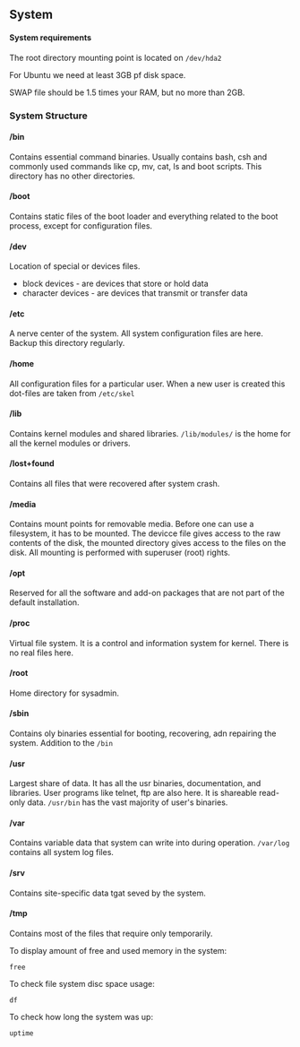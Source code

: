 ## System

#### System requirements
The root directory mounting point is located on ```/dev/hda2```

For Ubuntu we need at least 3GB pf disk space.

SWAP file should be 1.5 times your RAM, but no more than 2GB.

### System Structure
#### /bin
Contains essential command binaries. Usually contains bash, csh and commonly used commands like cp, mv, cat, ls and boot scripts. This directory has no other directories.

#### /boot
Contains static files of the boot loader and everything related to the boot process, except for configuration files.

#### /dev
Location of special or devices files. 
- block devices - are devices that store or hold data
- character devices - are devices that transmit or transfer data

#### /etc
A nerve center of the system. All system configuration files are here. Backup this directory regularly.

#### /home
All configuration files for a particular user. When a new user is created this dot-files are taken from ```/etc/skel```

#### /lib
Contains kernel modules and shared libraries. ```/lib/modules/``` is the home for all the kernel modules or drivers.

#### /lost+found
Contains all files that were recovered after system crash.

#### /media
Contains mount points for removable media. Before one can use a filesystem, it has to be mounted. The devicce file gives access to the raw contents of the disk, the mounted directory gives access to the files on the disk. All mounting is performed with superuser (root) rights.

#### /opt
Reserved for all the software and add-on packages that are not part of the default installation.

#### /proc
Virtual file system. It is a control and information system for kernel. There is no real files here.

#### /root
Home directory for sysadmin.

#### /sbin
Contains oly binaries essential for booting, recovering, adn repairing the system. Addition to the ```/bin```

#### /usr
Largest share of data. It has all the usr binaries, documentation, and libraries. User programs like telnet, ftp are also here. It is shareable read-only data. ```/usr/bin``` has the vast majority of user's binaries.

#### /var
Contains variable data that system can write into during operation. ```/var/log``` contains all system log files.

#### /srv
Contains site-specific data tgat seved by the system.

#### /tmp 
Contains most of the files that require only temporarily.

To display amount of free and used memory in the system:
```
free
```
To check file system disc space usage:
```
df
```
To check how long the system was up:
```
uptime
```
